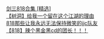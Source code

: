 [剑三818合集 [精选]](http://tieba.baidu.com/p/3592070053?see_lz=1&pn=)   
[【树洞】给我一个留在这个江湖的理由](http://tieba.baidu.com/p/3591624986?see_lz=1&pn=)   
[818那些让我永远无法保持微笑的jjc队友](http://tieba.baidu.com/p/3592023577?see_lz=1&pn=)   
[【818】辣个黑金黑cd的团长！！！](http://tieba.baidu.com/p/3591937072?see_lz=1&pn=)   

